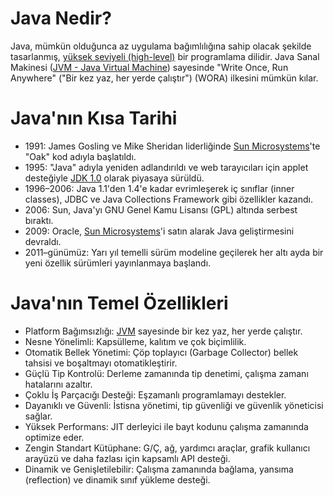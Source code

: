 # Java Nedir?
Java, mümkün olduğunca az uygulama bağımlılığına sahip olacak şekilde tasarlanmış, [yüksek seviyeli (high-level)](../Ekler/Yüksek%20Seviyeli%20Diller.md) bir programlama dilidir. Java Sanal Makinesi ([JVM - Java Virtual Machine](../Ekler/JVM%20-%20Java%20Virtual%20Machine.md)) sayesinde "Write Once, Run Anywhere" ("Bir kez yaz, her yerde çalıştır") (WORA) ilkesini mümkün kılar.

# Java'nın Kısa Tarihi
- 1991: James Gosling ve Mike Sheridan liderliğinde [Sun Microsystems](../Ekler/Sun%20Microsystems.md)'te "Oak" kod adıyla başlatıldı.
- 1995: "Java" adıyla yeniden adlandırıldı ve web tarayıcıları için applet desteğiyle [JDK 1.0](../Ekler/JDK%20-%20Java%20Development%20Kit.md) olarak piyasaya sürüldü.
- 1996–2006: Java 1.1'den 1.4'e kadar evrimleşerek iç sınıflar (inner classes), JDBC ve Java Collections Framework gibi özellikler kazandı.
- 2006: Sun, Java'yı GNU Genel Kamu Lisansı (GPL) altında serbest bıraktı.
- 2009: Oracle, [Sun Microsystems](../Ekler/Sun%20Microsystems.md)'i satın alarak Java geliştirmesini devraldı.
- 2011–günümüz: Yarı yıl temelli sürüm modeline geçilerek her altı ayda bir yeni özellik sürümleri yayınlanmaya başlandı.

# Java'nın Temel Özellikleri
- Platform Bağımsızlığı: [JVM](../Ekler/JVM%20-%20Java%20Virtual%20Machine.md) sayesinde bir kez yaz, her yerde çalıştır.
- Nesne Yönelimli: Kapsülleme, kalıtım ve çok biçimlilik.
- Otomatik Bellek Yönetimi: Çöp toplayıcı (Garbage Collector) bellek tahsisi ve boşaltmayı otomatikleştirir.
- Güçlü Tip Kontrolü: Derleme zamanında tip denetimi, çalışma zamanı hatalarını azaltır.
- Çoklu İş Parçacığı Desteği: Eşzamanlı programlamayı destekler.
- Dayanıklı ve Güvenli: İstisna yönetimi, tip güvenliği ve güvenlik yöneticisi sağlar.
- Yüksek Performans: JIT derleyici ile bayt kodunu çalışma zamanında optimize eder.
- Zengin Standart Kütüphane: G/Ç, ağ, yardımcı araçlar, grafik kullanıcı arayüzü ve daha fazlası için kapsamlı API desteği.
- Dinamik ve Genişletilebilir: Çalışma zamanında bağlama, yansıma (reflection) ve dinamik sınıf yükleme desteği. 